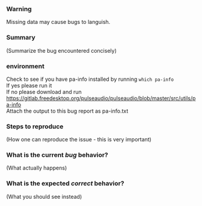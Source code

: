 ### Warning  
Missing data may cause bugs to languish.  

### Summary  
(Summarize the bug encountered concisely) 
  
### environment  
Check to see if you have pa-info installed by running `which pa-info`  
If yes please run it  
If no please download and run https://gitlab.freedesktop.org/pulseaudio/pulseaudio/blob/master/src/utils/pa-info  
Attach the output to this bug report as pa-info.txt  

### Steps to reproduce  
(How one can reproduce the issue - this is very important)  
  
  
### What is the current *bug* behavior?  
(What actually happens)  
  
### What is the expected *correct* behavior?  
(What you should see instead)  
  